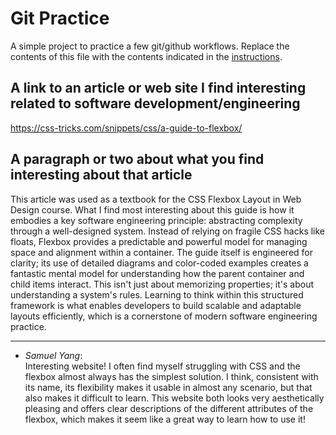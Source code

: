 # Git Practice
A simple project to practice a few git/github workflows.  Replace the contents of this file with the contents indicated in the [instructions](./instructions.md).


## A link to an article or web site I find interesting related to software development/engineering

https://css-tricks.com/snippets/css/a-guide-to-flexbox/

## A paragraph or two about what you find interesting about that article

This article was used as a textbook for the CSS Flexbox Layout in Web Design course. What I find most interesting about this guide is how it embodies a key software engineering principle: abstracting complexity through a well-designed system. Instead of relying on fragile CSS hacks like floats, Flexbox provides a predictable and powerful model for managing space and alignment within a container. The guide itself is engineered for clarity; its use of detailed diagrams and color-coded examples creates a fantastic mental model for understanding how the parent container and child items interact. This isn't just about memorizing properties; it's about understanding a system's rules. Learning to think within this structured framework is what enables developers to build scalable and adaptable layouts efficiently, which is a cornerstone of modern software engineering practice.

___________________________
- *Samuel Yang*:<br> Interesting website! I often find myself struggling with CSS and the flexbox almost always has the simplest solution. I think, consistent with its name, its flexibility makes it usable in almost any scenario, but that also makes it difficult to learn. This website both looks very aesthetically pleasing and offers clear descriptions of the different attributes of the flexbox, which makes it seem like a great way to learn how to use it!